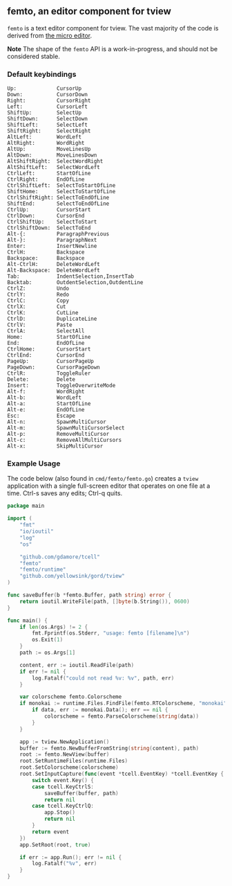 ## femto, an editor component for tview

`femto` is a text editor component for tview. The vast majority of the code is derived from
[the micro editor](github.com/zyedidia/micro).

**Note** The shape of the `femto` API is a work-in-progress, and should not be considered stable.

### Default keybindings
```
Up:             CursorUp
Down:           CursorDown
Right:          CursorRight
Left:           CursorLeft
ShiftUp:        SelectUp
ShiftDown:      SelectDown
ShiftLeft:      SelectLeft
ShiftRight:     SelectRight
AltLeft:        WordLeft
AltRight:       WordRight
AltUp:          MoveLinesUp
AltDown:        MoveLinesDown
AltShiftRight:  SelectWordRight
AltShiftLeft:   SelectWordLeft
CtrlLeft:       StartOfLine
CtrlRight:      EndOfLine
CtrlShiftLeft:  SelectToStartOfLine
ShiftHome:      SelectToStartOfLine
CtrlShiftRight: SelectToEndOfLine
ShiftEnd:       SelectToEndOfLine
CtrlUp:         CursorStart
CtrlDown:       CursorEnd
CtrlShiftUp:    SelectToStart
CtrlShiftDown:  SelectToEnd
Alt-{:          ParagraphPrevious
Alt-}:          ParagraphNext
Enter:          InsertNewline
CtrlH:          Backspace
Backspace:      Backspace
Alt-CtrlH:      DeleteWordLeft
Alt-Backspace:  DeleteWordLeft
Tab:            IndentSelection,InsertTab
Backtab:        OutdentSelection,OutdentLine
CtrlZ:          Undo
CtrlY:          Redo
CtrlC:          Copy
CtrlX:          Cut
CtrlK:          CutLine
CtrlD:          DuplicateLine
CtrlV:          Paste
CtrlA:          SelectAll
Home:           StartOfLine
End:            EndOfLine
CtrlHome:       CursorStart
CtrlEnd:        CursorEnd
PageUp:         CursorPageUp
PageDown:       CursorPageDown
CtrlR:          ToggleRuler
Delete:         Delete
Insert:         ToggleOverwriteMode
Alt-f:          WordRight
Alt-b:          WordLeft
Alt-a:          StartOfLine
Alt-e:          EndOfLine
Esc:            Escape
Alt-n:          SpawnMultiCursor
Alt-m:          SpawnMultiCursorSelect
Alt-p:          RemoveMultiCursor
Alt-c:          RemoveAllMultiCursors
Alt-x:          SkipMultiCursor
```

### Example Usage

The code below (also found in `cmd/femto/femto.go`) creates a `tview` application with a single full-screen editor
that operates on one file at a time. Ctrl-s saves any edits; Ctrl-q quits.

```go
package main

import (
	"fmt"
	"io/ioutil"
	"log"
	"os"

	"github.com/gdamore/tcell"
	"femto"
	"femto/runtime"
	"github.com/yellowsink/gord/tview"
)

func saveBuffer(b *femto.Buffer, path string) error {
	return ioutil.WriteFile(path, []byte(b.String()), 0600)
}

func main() {
	if len(os.Args) != 2 {
		fmt.Fprintf(os.Stderr, "usage: femto [filename]\n")
		os.Exit(1)
	}
	path := os.Args[1]

	content, err := ioutil.ReadFile(path)
	if err != nil {
		log.Fatalf("could not read %v: %v", path, err)
	}

	var colorscheme femto.Colorscheme
	if monokai := runtime.Files.FindFile(femto.RTColorscheme, "monokai"); monokai != nil {
		if data, err := monokai.Data(); err == nil {
			colorscheme = femto.ParseColorscheme(string(data))
		}
	}

	app := tview.NewApplication()
	buffer := femto.NewBufferFromString(string(content), path)
	root := femto.NewView(buffer)
	root.SetRuntimeFiles(runtime.Files)
	root.SetColorscheme(colorscheme)
	root.SetInputCapture(func(event *tcell.EventKey) *tcell.EventKey {
		switch event.Key() {
		case tcell.KeyCtrlS:
			saveBuffer(buffer, path)
			return nil
		case tcell.KeyCtrlQ:
			app.Stop()
			return nil
		}
		return event
	})
	app.SetRoot(root, true)

	if err := app.Run(); err != nil {
		log.Fatalf("%v", err)
	}
}
```
